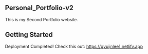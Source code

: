 ﻿## Personal_Portfolio-v2

This is my Second Portfolio website.

## Getting Started

Deployment Completed! Check this out:
https://gyujinlee1.netlify.app

